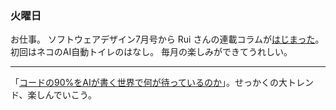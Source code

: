 ### 火曜日

お仕事。
ソフトウェアデザイン7月号から Rui さんの連載コラムが[はじまった](https://x.com/rui314/status/1935906890523066468)。
初回はネコのAI自動トイレのはなし。
毎月の楽しみができてうれしい。

---

「[コードの90%をAIが書く世界で何が待っているのか](https://speakerdeck.com/rkaga/what-awaits-us-in-a-world-where-90-percent-of-the-code-is-written-by-ai)」。せっかくの大トレンド、楽しんでいこう。